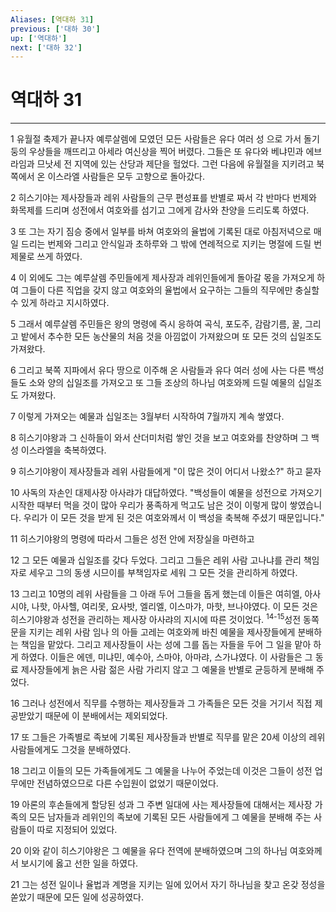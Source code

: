 ```yaml
---
Aliases: [역대하 31]
previous: ['대하 30']
up: ['역대하']
next: ['대하 32']
---
```

# 역대하 31

***


1 유월절 축제가 끝나자 예루살렘에 모였던 모든 사람들은 유다 여러 성 으로 가서 돌기둥의 우상들을 깨뜨리고 아세라 여신상을 찍어 버렸다. 그들은 또 유다와 베냐민과 에브라임과 므낫세 전 지역에 있는 산당과 제단을 헐었다. 그런 다음에 유월절을 지키려고 북쪽에서 온 이스라엘 사람들은 모두 고향으로 돌아갔다. 

2 히스기야는 제사장들과 레위 사람들의 근무 편성표를 반별로 짜서 각 반마다 번제와 화목제를 드리며 성전에서 여호와를 섬기고 그에게 감사와 찬양을 드리도록 하였다. 

3 또 그는 자기 짐승 중에서 일부를 바쳐 여호와의 율법에 기록된 대로 아침저녁으로 매일 드리는 번제와 그리고 안식일과 초하루와 그 밖에 연례적으로 지키는 명절에 드릴 번제물로 쓰게 하였다. 

4 이 외에도 그는 예루살렘 주민들에게 제사장과 레위인들에게 돌아갈 몫을 가져오게 하여 그들이 다른 직업을 갖지 않고 여호와의 율법에서 요구하는 그들의 직무에만 충실할 수 있게 하라고 지시하였다. 

5 그래서 예루살렘 주민들은 왕의 명령에 즉시 응하여 곡식, 포도주, 감람기름, 꿀, 그리고 밭에서 추수한 모든 농산물의 처음 것을 아낌없이 가져왔으며 또 모든 것의 십일조도 가져왔다. 

6 그리고 북쪽 지파에서 유다 땅으로 이주해 온 사람들과 유다 여러 성에 사는 다른 백성들도 소와 양의 십일조를 가져오고 또 그들 조상의 하나님 여호와께 드릴 예물의 십일조도 가져왔다. 

7 이렇게 가져오는 예물과 십일조는 3월부터 시작하여 7월까지 계속 쌓였다. 

8 히스기야왕과 그 신하들이 와서 산더미처럼 쌓인 것을 보고 여호와를 찬양하며 그 백성 이스라엘을 축복하였다. 

9 히스기야왕이 제사장들과 레위 사람들에게 "이 많은 것이 어디서 나왔소?" 하고 묻자 

10 사독의 자손인 대제사장 아사랴가 대답하였다. "백성들이 예물을 성전으로 가져오기 시작한 때부터 먹을 것이 많아 우리가 풍족하게 먹고도 남은 것이 이렇게 많이 쌓였습니다. 우리가 이 모든 것을 받게 된 것은 여호와께서 이 백성을 축복해 주셨기 때문입니다." 

11 히스기야왕의 명령에 따라서 그들은 성전 안에 저장실을 마련하고 

12 그 모든 예물과 십일조를 갖다 두었다. 그리고 그들은 레위 사람 고나냐를 관리 책임자로 세우고 그의 동생 시므이를 부책임자로 세워 그 모든 것을 관리하게 하였다. 

13 그리고 10명의 레위 사람들을 그 아래 두어 그들을 돕게 했는데 이들은 여히엘, 아사시야, 나핫, 아사헬, 여리못, 요사밧, 엘리엘, 이스마갸, 마핫, 브나야였다. 이 모든 것은 히스기야왕과 성전을 관리하는 제사장 아사랴의 지시에 따른 것이었다. <sup class="versenum">14-15</sup>성전 동쪽 문을 지키는 레위 사람 임나 의 아들 고레는 여호와께 바친 예물을 제사장들에게 분배하는 책임을 맡았다. 그리고 제사장들이 사는 성에 그를 돕는 자들을 두어 그 일을 맡아 하게 하였다. 이들은 에덴, 미냐민, 예수아, 스마야, 아마랴, 스가냐였다. 이 사람들은 그 동료 제사장들에게 늙은 사람 젊은 사람 가리지 않고 그 예물을 반별로 균등하게 분배해 주었다. 

16 그러나 성전에서 직무를 수행하는 제사장들과 그 가족들은 모든 것을 거기서 직접 제공받았기 때문에 이 분배에서는 제외되었다. 

17 또 그들은 가족별로 족보에 기록된 제사장들과 반별로 직무를 맡은 20세 이상의 레위 사람들에게도 그것을 분배하였다. 

18 그리고 이들의 모든 가족들에게도 그 예물을 나누어 주었는데 이것은 그들이 성전 업무에만 전념하였으므로 다른 수입원이 없었기 때문이었다. 

19 아론의 후손들에게 할당된 성과 그 주변 일대에 사는 제사장들에 대해서는 제사장 가족의 모든 남자들과 레위인의 족보에 기록된 모든 사람들에게 그 예물을 분배해 주는 사람들이 따로 지정되어 있었다. 

20 이와 같이 히스기야왕은 그 예물을 유다 전역에 분배하였으며 그의 하나님 여호와께서 보시기에 옳고 선한 일을 하였다. 

21 그는 성전 일이나 율법과 계명을 지키는 일에 있어서 자기 하나님을 찾고 온갖 정성을 쏟았기 때문에 모든 일에 성공하였다.

